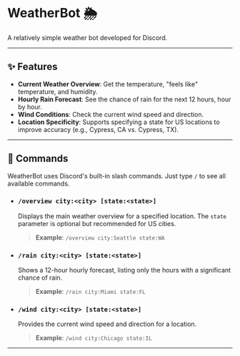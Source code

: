 # WeatherBot 🌦️

A relatively simple weather bot developed for Discord.

---

## ✨ Features

- **Current Weather Overview**: Get the temperature, "feels like" temperature, and humidity.
- **Hourly Rain Forecast**: See the chance of rain for the next 12 hours, hour by hour.
- **Wind Conditions**: Check the current wind speed and direction.
- **Location Specificity**: Supports specifying a state for US locations to improve accuracy (e.g., Cypress, CA vs. Cypress, TX).

---

## 🤖 Commands

WeatherBot uses Discord's built-in slash commands. Just type `/` to see all available commands.

- ### `/overview city:<city> [state:<state>]`
  Displays the main weather overview for a specified location. The `state` parameter is optional but recommended for US cities.
  > **Example**: `/overview city:Seattle state:WA`

- ### `/rain city:<city> [state:<state>]`
  Shows a 12-hour hourly forecast, listing only the hours with a significant chance of rain.
  > **Example**: `/rain city:Miami state:FL`

- ### `/wind city:<city> [state:<state>]`
  Provides the current wind speed and direction for a location.
  > **Example**: `/wind city:Chicago state:IL`

---
